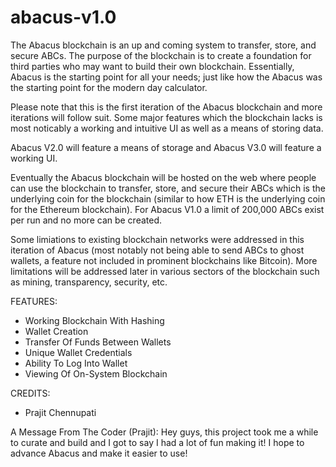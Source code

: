 # abacus-v1.0

The Abacus blockchain is an up and coming system to transfer, store, and secure ABCs. The purpose of the blockchain is to create a foundation for third parties who may want to build their own blockchain. Essentially, Abacus is the starting point for all your needs; just like how the Abacus was the starting point for the modern day calculator.

Please note that this is the first iteration of the Abacus blockchain and more iterations will follow suit. Some major features which the blockchain lacks is most noticably a working and intuitive UI as well as a means of storing data.

Abacus V2.0 will feature a means of storage and Abacus V3.0 will feature a working UI.

Eventually the Abacus blockchain will be hosted on the web where people can use the blockchain to transfer, store, and secure their ABCs which is the underlying coin for the blockchain (similar to how ETH is the underlying coin for the Ethereum blockchain). For Abacus V1.0 a limit of 200,000 ABCs exist per run and no more can be created.

Some limiations to existing blockchain networks were addressed in this iteration of Abacus (most notably not being able to send ABCs to ghost wallets, a feature not included in prominent blockchains like Bitcoin). More limitations will be addressed later in various sectors of the blockchain such as mining, transparency, security, etc.

FEATURES:
- Working Blockchain With Hashing
- Wallet Creation
- Transfer Of Funds Between Wallets
- Unique Wallet Credentials
- Ability To Log Into Wallet
- Viewing Of On-System Blockchain

CREDITS:
- Prajit Chennupati

A Message From The Coder (Prajit):
Hey guys, this project took me a while to curate and build and I got to say I had a lot of fun making it! I hope to advance Abacus and make it easier to use!
